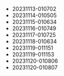 * 20231113-010702
* 20231114-010505
* 20231115-010634
* 20231116-010749
* 20231117-010725
* 20231118-010634
* 20231119-011151
* 20231119-011153
* 20231120-010806
* 20231120-010807
